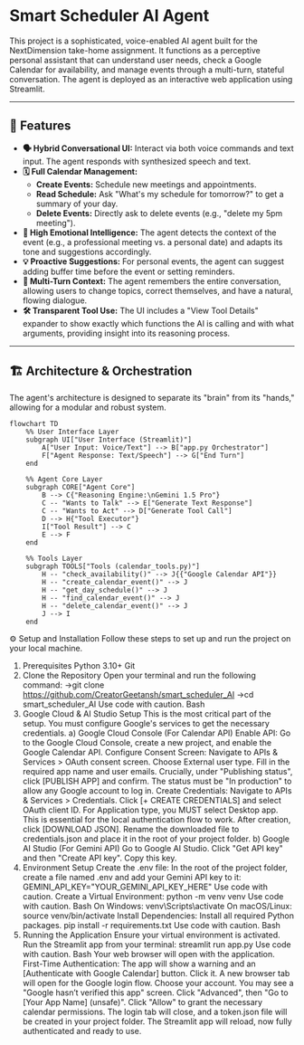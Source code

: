 # Smart Scheduler AI Agent

This project is a sophisticated, voice-enabled AI agent built for the NextDimension take-home assignment. It functions as a perceptive personal assistant that can understand user needs, check a Google Calendar for availability, and manage events through a multi-turn, stateful conversation. The agent is deployed as an interactive web application using Streamlit.

---

## 🚀 Features

*   **🗣️ Hybrid Conversational UI:** Interact via both voice commands and text input. The agent responds with synthesized speech and text.
*   **🗓️ Full Calendar Management:**
    *   **Create Events:** Schedule new meetings and appointments.
    *   **Read Schedule:** Ask "What's my schedule for tomorrow?" to get a summary of your day.
    *   **Delete Events:** Directly ask to delete events (e.g., "delete my 5pm meeting").
*   **🧠 High Emotional Intelligence:** The agent detects the context of the event (e.g., a professional meeting vs. a personal date) and adapts its tone and suggestions accordingly.
*   **💡 Proactive Suggestions:** For personal events, the agent can suggest adding buffer time before the event or setting reminders.
*   **🔄 Multi-Turn Context:** The agent remembers the entire conversation, allowing users to change topics, correct themselves, and have a natural, flowing dialogue.
*   **🛠️ Transparent Tool Use:** The UI includes a "View Tool Details" expander to show exactly which functions the AI is calling and with what arguments, providing insight into its reasoning process.

---

## 🏗️ Architecture & Orchestration

The agent's architecture is designed to separate its "brain" from its "hands," allowing for a modular and robust system.

```mermaid
flowchart TD
    %% User Interface Layer
    subgraph UI["User Interface (Streamlit)"]
        A["User Input: Voice/Text"] --> B["app.py Orchestrator"]
        F["Agent Response: Text/Speech"] --> G["End Turn"]
    end

    %% Agent Core Layer
    subgraph CORE["Agent Core"]
        B --> C{"Reasoning Engine:\nGemini 1.5 Pro"}
        C -- "Wants to Talk" --> E["Generate Text Response"]
        C -- "Wants to Act" --> D["Generate Tool Call"]
        D --> H{"Tool Executor"}
        I["Tool Result"] --> C
        E --> F
    end

    %% Tools Layer
    subgraph TOOLS["Tools (calendar_tools.py)"]
        H -- "check_availability()" --> J{{"Google Calendar API"}}
        H -- "create_calendar_event()" --> J
        H -- "get_day_schedule()" --> J
        H -- "find_calendar_event()" --> J
        H -- "delete_calendar_event()" --> J
        J --> I
    end

```
⚙️ Setup and Installation
Follow these steps to set up and run the project on your local machine.
1. Prerequisites
Python 3.10+
Git
2. Clone the Repository
Open your terminal and run the following command:
->git clone https://github.com/CreatorGeetansh/smart_scheduler_AI
->cd smart_scheduler_AI
Use code with caution.
Bash
3. Google Cloud & AI Studio Setup
This is the most critical part of the setup. You must configure Google's services to get the necessary credentials.
a) Google Cloud Console (For Calendar API)
Enable API: Go to the Google Cloud Console, create a new project, and enable the Google Calendar API.
Configure Consent Screen:
Navigate to APIs & Services > OAuth consent screen.
Choose External user type.
Fill in the required app name and user emails.
Crucially, under "Publishing status", click [PUBLISH APP] and confirm. The status must be "In production" to allow any Google account to log in.
Create Credentials:
Navigate to APIs & Services > Credentials.
Click [+ CREATE CREDENTIALS] and select OAuth client ID.
For Application type, you MUST select Desktop app. This is essential for the local authentication flow to work.
After creation, click [DOWNLOAD JSON].
Rename the downloaded file to credentials.json and place it in the root of your project folder.
b) Google AI Studio (For Gemini API)
Go to Google AI Studio.
Click "Get API key" and then "Create API key".
Copy this key.
4. Environment Setup
Create the .env file: In the root of the project folder, create a file named .env and add your Gemini API key to it:
GEMINI_API_KEY="YOUR_GEMINI_API_KEY_HERE"
Use code with caution.
Create a Virtual Environment:
python -m venv venv
Use code with caution.
Bash
On Windows: venv\Scripts\activate
On macOS/Linux: source venv/bin/activate
Install Dependencies: Install all required Python packages.
pip install -r requirements.txt
Use code with caution.
Bash
5. Running the Application
Ensure your virtual environment is activated.
Run the Streamlit app from your terminal:
streamlit run app.py
Use code with caution.
Bash
Your web browser will open with the application.
First-Time Authentication:
The app will show a warning and an [Authenticate with Google Calendar] button. Click it.
A new browser tab will open for the Google login flow. Choose your account.
You may see a "Google hasn’t verified this app" screen. Click "Advanced", then "Go to [Your App Name] (unsafe)".
Click "Allow" to grant the necessary calendar permissions.
The login tab will close, and a token.json file will be created in your project folder. The Streamlit app will reload, now fully authenticated and ready to use.

